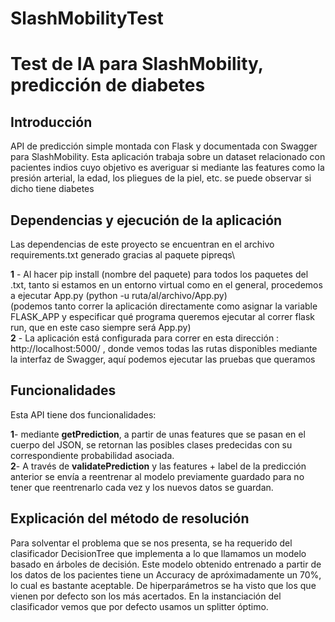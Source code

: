 # SlashMobilityTest
 # Test de IA para SlashMobility, predicción de diabetes

 ## Introducción

 API de predicción simple montada con Flask y documentada con Swagger para SlashMobility. Esta aplicación trabaja sobre un dataset relacionado con pacientes indios cuyo objetivo es averiguar si mediante las features como la presión arterial, la edad, los pliegues de la piel, etc. se puede observar si dicho tiene diabetes

 ## Dependencias y ejecución de la aplicación

 Las dependencias de este proyecto se encuentran en el archivo requirements.txt generado gracias al paquete pipreqs\

 **1** - Al hacer pip install (nombre del paquete) para todos los paquetes del .txt, tanto si estamos en un entorno virtual como en el general, procedemos a ejecutar App.py (python -u ruta/al/archivo/App.py)\
 (podemos tanto correr la aplicación directamente como asignar la variable FLASK_APP y especificar qué programa queremos ejecutar al correr flask run, que en este caso siempre será App.py)\
 **2** - La aplicación está configurada para correr en esta dirección : http://localhost:5000/ , donde vemos todas las rutas disponibles mediante la interfaz de Swagger, aquí podemos ejecutar las pruebas que queramos

 ## Funcionalidades

 Esta API tiene dos funcionalidades:

**1**- mediante **getPrediction**, a partir de unas features que se pasan en el cuerpo del JSON, se retornan las posibles clases predecidas
con su correspondiente probabilidad asociada.\
**2**- A través de **validatePrediction** y las features + label de la predicción anterior se envía a reentrenar al modelo previamente guardado para no tener que reentrenarlo
cada vez y los nuevos datos se guardan.

## Explicación del método de resolución

Para solventar el problema que se nos presenta, se ha requerido del clasificador DecisionTree que implementa a lo que llamamos un modelo basado en árboles de decisión. Este modelo obtenido entrenado a partir de los datos de los pacientes tiene un Accuracy de apróximadamente un 70%, lo cual es bastante aceptable. De hiperparámetros se ha visto que los que vienen por defecto son los más acertados. En la instanciación del clasificador vemos que por defecto usamos un splitter óptimo.


